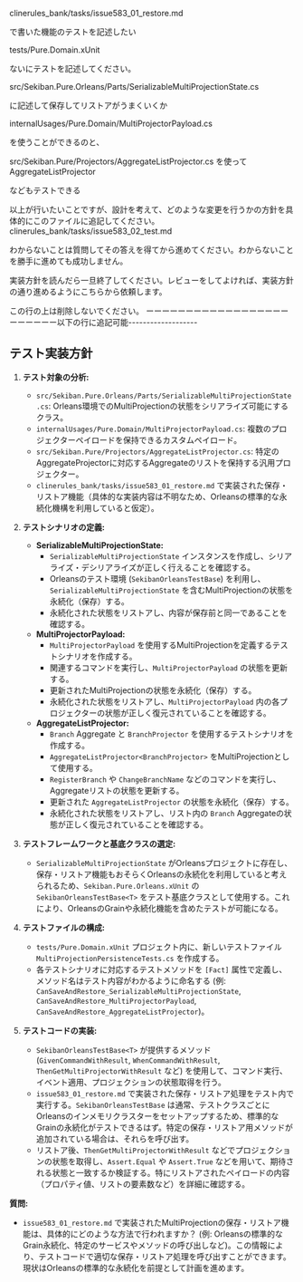 clinerules_bank/tasks/issue583_01_restore.md

で書いた機能のテストを記述したい

tests/Pure.Domain.xUnit

ないにテストを記述してください。

src/Sekiban.Pure.Orleans/Parts/SerializableMultiProjectionState.cs

に記述して保存してリストアがうまくいくか

internalUsages/Pure.Domain/MultiProjectorPayload.cs

を使うことができるのと、

src/Sekiban.Pure/Projectors/AggregateListProjector.cs
を使って AggregateListProjector<BranchProjector> 

などもテストできる

以上が行いたいことですが、設計を考えて、どのような変更を行うかの方針を具体的にこのファイルに追記してください。
clinerules_bank/tasks/issue583_02_test.md

わからないことは質問してその答えを得てから進めてください。わからないことを勝手に進めても成功しません。

実装方針を読んだら一旦終了してください。レビューをしてよければ、実装方針の通り進めるようにこちらから依頼します。

この行の上は削除しないでください。
ーーーーーーーーーーーーーーーーーーーーーーーー以下の行に追記可能-------------------
## テスト実装方針

1.  **テスト対象の分析:**
    *   `src/Sekiban.Pure.Orleans/Parts/SerializableMultiProjectionState.cs`: Orleans環境でのMultiProjectionの状態をシリアライズ可能にするクラス。
    *   `internalUsages/Pure.Domain/MultiProjectorPayload.cs`: 複数のプロジェクターペイロードを保持できるカスタムペイロード。
    *   `src/Sekiban.Pure/Projectors/AggregateListProjector.cs`: 特定のAggregateProjectorに対応するAggregateのリストを保持する汎用プロジェクター。
    *   `clinerules_bank/tasks/issue583_01_restore.md` で実装された保存・リストア機能（具体的な実装内容は不明なため、Orleansの標準的な永続化機構を利用していると仮定）。

2.  **テストシナリオの定義:**
    *   **SerializableMultiProjectionState:**
        *   `SerializableMultiProjectionState` インスタンスを作成し、シリアライズ・デシリアライズが正しく行えることを確認する。
        *   Orleansのテスト環境 (`SekibanOrleansTestBase`) を利用し、`SerializableMultiProjectionState` を含むMultiProjectionの状態を永続化（保存）する。
        *   永続化された状態をリストアし、内容が保存前と同一であることを確認する。
    *   **MultiProjectorPayload:**
        *   `MultiProjectorPayload` を使用するMultiProjectionを定義するテストシナリオを作成する。
        *   関連するコマンドを実行し、`MultiProjectorPayload` の状態を更新する。
        *   更新されたMultiProjectionの状態を永続化（保存）する。
        *   永続化された状態をリストアし、`MultiProjectorPayload` 内の各プロジェクターの状態が正しく復元されていることを確認する。
    *   **AggregateListProjector<BranchProjector>:**
        *   `Branch` Aggregate と `BranchProjector` を使用するテストシナリオを作成する。
        *   `AggregateListProjector<BranchProjector>` をMultiProjectionとして使用する。
        *   `RegisterBranch` や `ChangeBranchName` などのコマンドを実行し、Aggregateリストの状態を更新する。
        *   更新された `AggregateListProjector` の状態を永続化（保存）する。
        *   永続化された状態をリストアし、リスト内の `Branch` Aggregateの状態が正しく復元されていることを確認する。

3.  **テストフレームワークと基底クラスの選定:**
    *   `SerializableMultiProjectionState` がOrleansプロジェクトに存在し、保存・リストア機能もおそらくOrleansの永続化を利用していると考えられるため、`Sekiban.Pure.Orleans.xUnit` の `SekibanOrleansTestBase<T>` をテスト基底クラスとして使用する。これにより、OrleansのGrainや永続化機能を含めたテストが可能になる。

4.  **テストファイルの構成:**
    *   `tests/Pure.Domain.xUnit` プロジェクト内に、新しいテストファイル `MultiProjectionPersistenceTests.cs` を作成する。
    *   各テストシナリオに対応するテストメソッドを `[Fact]` 属性で定義し、メソッド名はテスト内容がわかるように命名する (例: `CanSaveAndRestore_SerializableMultiProjectionState`, `CanSaveAndRestore_MultiProjectorPayload`, `CanSaveAndRestore_AggregateListProjector`)。

5.  **テストコードの実装:**
    *   `SekibanOrleansTestBase<T>` が提供するメソッド (`GivenCommandWithResult`, `WhenCommandWithResult`, `ThenGetMultiProjectorWithResult` など) を使用して、コマンド実行、イベント適用、プロジェクションの状態取得を行う。
    *   `issue583_01_restore.md` で実装された保存・リストア処理をテスト内で実行する。`SekibanOrleansTestBase` は通常、テストクラスごとにOrleansのインメモリクラスターをセットアップするため、標準的なGrainの永続化がテストできるはず。特定の保存・リストア用メソッドが追加されている場合は、それらを呼び出す。
    *   リストア後、`ThenGetMultiProjectorWithResult` などでプロジェクションの状態を取得し、`Assert.Equal` や `Assert.True` などを用いて、期待される状態と一致するか検証する。特にリストアされたペイロードの内容（プロパティ値、リストの要素数など）を詳細に確認する。

**質問:**

*   `issue583_01_restore.md` で実装されたMultiProjectionの保存・リストア機能は、具体的にどのような方法で行われますか？ (例: Orleansの標準的なGrain永続化、特定のサービスやメソッドの呼び出しなど)。この情報により、テストコードで適切な保存・リストア処理を呼び出すことができます。現状はOrleansの標準的な永続化を前提として計画を進めます。
